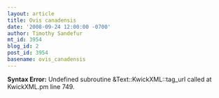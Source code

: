 ```yaml
---
layout: article
title: Ovis canadensis
date: '2008-09-24 12:00:00 -0700'
author: Timothy Sandefur
mt_id: 3954
blog_id: 2
post_id: 3954
basename: ovis_canadensis
---
```

<p><strong>Syntax Error:</strong> Undefined subroutine &Text::KwickXML::tag_url called at KwickXML.pm line 749.
</p>
